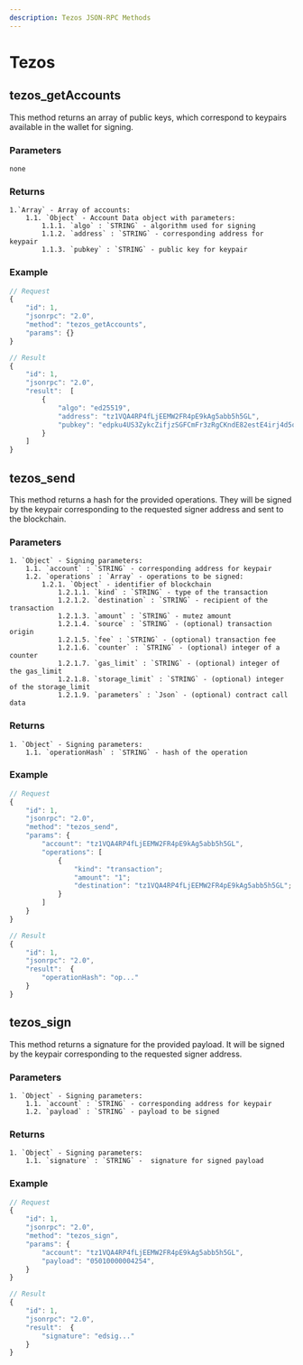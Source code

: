 ```yaml
---
description: Tezos JSON-RPC Methods
---
```


# Tezos

## tezos_getAccounts

This method returns an array of public keys, which correspond to keypairs available in the wallet for signing.

### Parameters

    none

### Returns

    1.`Array` - Array of accounts:
    	1.1. `Object` - Account Data object with parameters:
    		1.1.1. `algo` : `STRING` - algorithm used for signing
    		1.1.2. `address` : `STRING` - corresponding address for keypair
    		1.1.3. `pubkey` : `STRING` - public key for keypair

### Example

```javascript
// Request
{
    "id": 1,
    "jsonrpc": "2.0",
    "method": "tezos_getAccounts",
    "params": {}
}

// Result
{
    "id": 1,
    "jsonrpc": "2.0",
    "result":  [
        {
            "algo": "ed25519",
            "address": "tz1VQA4RP4fLjEEMW2FR4pE9kAg5abb5h5GL",
            "pubkey": "edpku4US3ZykcZifjzSGFCmFr3zRgCKndE82estE4irj4d5oqDNDvf"
        }
    ]
}
```

## tezos_send

This method returns a hash for the provided operations. They will be signed by the keypair corresponding to the requested signer address and sent to the blockchain.

### Parameters

    1. `Object` - Signing parameters:
    	1.1. `account` : `STRING` - corresponding address for keypair
    	1.2. `operations` : `Array` - operations to be signed:
    		1.2.1. `Object` - identifier of blockchain
                1.2.1.1. `kind` : `STRING` - type of the transaction
                1.2.1.2. `destination` : `STRING` - recipient of the transaction
                1.2.1.3. `amount` : `STRING` - mutez amount
                1.2.1.4. `source` : `STRING` - (optional) transaction origin
                1.2.1.5. `fee` : `STRING` - (optional) transaction fee
                1.2.1.6. `counter` : `STRING` - (optional) integer of a counter
                1.2.1.7. `gas_limit` : `STRING` - (optional) integer of the gas_limit
                1.2.1.8. `storage_limit` : `STRING` - (optional) integer of the storage_limit
                1.2.1.9. `parameters` : `Json` - (optional) contract call data
                

### Returns

    1. `Object` - Signing parameters:
    	1.1. `operationHash` : `STRING` - hash of the operation

### Example

```javascript
// Request
{
    "id": 1,
    "jsonrpc": "2.0",
    "method": "tezos_send",
    "params": {
        "account": "tz1VQA4RP4fLjEEMW2FR4pE9kAg5abb5h5GL",
        "operations": [
            {
                "kind": "transaction";
                "amount": "1";
                "destination": "tz1VQA4RP4fLjEEMW2FR4pE9kAg5abb5h5GL";
            }
        ]
    }
}

// Result
{
    "id": 1,
    "jsonrpc": "2.0",
    "result":  {
        "operationHash": "op..."
    }
}
```

## tezos_sign

This method returns a signature for the provided payload. It will be signed by the keypair corresponding to the requested signer address.

### Parameters

    1. `Object` - Signing parameters:
    	1.1. `account` : `STRING` - corresponding address for keypair
    	1.2. `payload` : `STRING` - payload to be signed

### Returns

    1. `Object` - Signing parameters:
    	1.1. `signature` : `STRING` -  signature for signed payload

### Example

```javascript
// Request
{
    "id": 1,
    "jsonrpc": "2.0",
    "method": "tezos_sign",
    "params": {
        "account": "tz1VQA4RP4fLjEEMW2FR4pE9kAg5abb5h5GL",
        "payload": "05010000004254",
    }
}

// Result
{
    "id": 1,
    "jsonrpc": "2.0",
    "result":  {
        "signature": "edsig..."
    }
}
```
